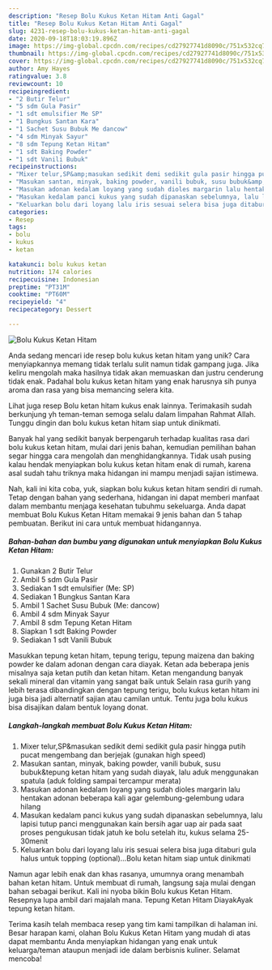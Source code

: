 ```yaml
---
description: "Resep Bolu Kukus Ketan Hitam Anti Gagal"
title: "Resep Bolu Kukus Ketan Hitam Anti Gagal"
slug: 4231-resep-bolu-kukus-ketan-hitam-anti-gagal
date: 2020-09-18T18:03:19.896Z
image: https://img-global.cpcdn.com/recipes/cd27927741d8090c/751x532cq70/bolu-kukus-ketan-hitam-foto-resep-utama.jpg
thumbnail: https://img-global.cpcdn.com/recipes/cd27927741d8090c/751x532cq70/bolu-kukus-ketan-hitam-foto-resep-utama.jpg
cover: https://img-global.cpcdn.com/recipes/cd27927741d8090c/751x532cq70/bolu-kukus-ketan-hitam-foto-resep-utama.jpg
author: Amy Hayes
ratingvalue: 3.8
reviewcount: 10
recipeingredient:
- "2 Butir Telur"
- "5 sdm Gula Pasir"
- "1 sdt emulsifier Me SP"
- "1 Bungkus Santan Kara"
- "1 Sachet Susu Bubuk Me dancow"
- "4 sdm Minyak Sayur"
- "8 sdm Tepung Ketan Hitam"
- "1 sdt Baking Powder"
- "1 sdt Vanili Bubuk"
recipeinstructions:
- "Mixer telur,SP&amp;masukan sedikit demi sedikit gula pasir hingga putih pucat mengembang dan berjejak (gunakan high speed)"
- "Masukan santan, minyak, baking powder, vanili bubuk, susu bubuk&amp;tepung ketan hitam yang sudah diayak, lalu aduk menggunakan spatula (aduk folding sampai tercampur merata)"
- "Masukan adonan kedalam loyang yang sudah dioles margarin lalu hentakan adonan beberapa kali agar gelembung-gelembung udara hilang"
- "Masukan kedalam panci kukus yang sudah dipanaskan sebelumnya, lalu lapisi tutup panci menggunakan kain bersih agar uap air pada saat proses pengukusan tidak jatuh ke bolu setelah itu, kukus selama 25-30menit"
- "Keluarkan bolu dari loyang lalu iris sesuai selera bisa juga ditaburi gula halus untuk topping (optional)...Bolu ketan hitam siap untuk dinikmati"
categories:
- Resep
tags:
- bolu
- kukus
- ketan

katakunci: bolu kukus ketan 
nutrition: 174 calories
recipecuisine: Indonesian
preptime: "PT31M"
cooktime: "PT60M"
recipeyield: "4"
recipecategory: Dessert

---
```



![Bolu Kukus Ketan Hitam](https://img-global.cpcdn.com/recipes/cd27927741d8090c/751x532cq70/bolu-kukus-ketan-hitam-foto-resep-utama.jpg)

Anda sedang mencari ide resep bolu kukus ketan hitam yang unik? Cara menyiapkannya memang tidak terlalu sulit namun tidak gampang juga. Jika keliru mengolah maka hasilnya tidak akan memuaskan dan justru cenderung tidak enak. Padahal bolu kukus ketan hitam yang enak harusnya sih punya aroma dan rasa yang bisa memancing selera kita.

Lihat juga resep Bolu ketan hitam kukus enak lainnya. Terimakasih sudah berkunjung yh teman-teman semoga selalu dalam limpahan Rahmat Allah. Tunggu dingin dan bolu kukus ketan hitam siap untuk dinikmati.

Banyak hal yang sedikit banyak berpengaruh terhadap kualitas rasa dari bolu kukus ketan hitam, mulai dari jenis bahan, kemudian pemilihan bahan segar hingga cara mengolah dan menghidangkannya. Tidak usah pusing kalau hendak menyiapkan bolu kukus ketan hitam enak di rumah, karena asal sudah tahu triknya maka hidangan ini mampu menjadi sajian istimewa.


Nah, kali ini kita coba, yuk, siapkan bolu kukus ketan hitam sendiri di rumah. Tetap dengan bahan yang sederhana, hidangan ini dapat memberi manfaat dalam membantu menjaga kesehatan tubuhmu sekeluarga. Anda dapat membuat Bolu Kukus Ketan Hitam memakai 9 jenis bahan dan 5 tahap pembuatan. Berikut ini cara untuk membuat hidangannya.

<!--inarticleads1-->

##### Bahan-bahan dan bumbu yang digunakan untuk menyiapkan Bolu Kukus Ketan Hitam:

1. Gunakan 2 Butir Telur
1. Ambil 5 sdm Gula Pasir
1. Sediakan 1 sdt emulsifier (Me: SP)
1. Sediakan 1 Bungkus Santan Kara
1. Ambil 1 Sachet Susu Bubuk (Me: dancow)
1. Ambil 4 sdm Minyak Sayur
1. Ambil 8 sdm Tepung Ketan Hitam
1. Siapkan 1 sdt Baking Powder
1. Sediakan 1 sdt Vanili Bubuk


Masukkan tepung ketan hitam, tepung terigu, tepung maizena dan baking powder ke dalam adonan dengan cara diayak. Ketan ada beberapa jenis misalnya saja ketan putih dan ketan hitam. Ketan mengandung banyak sekali mineral dan vitamin yang sangat baik untuk Selain rasa gurih yang lebih terasa dibandingkan dengan tepung terigu, bolu kukus ketan hitam ini juga bisa jadi alternatif sajian atau camilan untuk. Tentu juga bolu kukus bisa disajikan dalam bentuk loyang donat. 

<!--inarticleads2-->

##### Langkah-langkah membuat Bolu Kukus Ketan Hitam:

1. Mixer telur,SP&amp;masukan sedikit demi sedikit gula pasir hingga putih pucat mengembang dan berjejak (gunakan high speed)
1. Masukan santan, minyak, baking powder, vanili bubuk, susu bubuk&amp;tepung ketan hitam yang sudah diayak, lalu aduk menggunakan spatula (aduk folding sampai tercampur merata)
1. Masukan adonan kedalam loyang yang sudah dioles margarin lalu hentakan adonan beberapa kali agar gelembung-gelembung udara hilang
1. Masukan kedalam panci kukus yang sudah dipanaskan sebelumnya, lalu lapisi tutup panci menggunakan kain bersih agar uap air pada saat proses pengukusan tidak jatuh ke bolu setelah itu, kukus selama 25-30menit
1. Keluarkan bolu dari loyang lalu iris sesuai selera bisa juga ditaburi gula halus untuk topping (optional)...Bolu ketan hitam siap untuk dinikmati


Namun agar lebih enak dan khas rasanya, umumnya orang menambah bahan ketan hitam. Untuk membuat di rumah, langsung saja mulai dengan bahan sebagai berikut. Kali ini nyoba bikin Bolu kukus Ketan Hitam. Resepnya lupa ambil dari majalah mana. Tepung Ketan Hitam DiayakAyak tepung ketan hitam. 

Terima kasih telah membaca resep yang tim kami tampilkan di halaman ini. Besar harapan kami, olahan Bolu Kukus Ketan Hitam yang mudah di atas dapat membantu Anda menyiapkan hidangan yang enak untuk keluarga/teman ataupun menjadi ide dalam berbisnis kuliner. Selamat mencoba!
